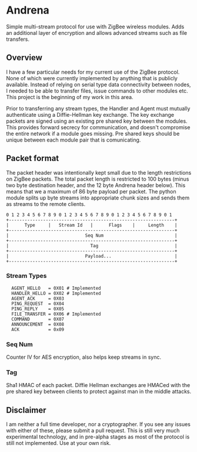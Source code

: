 # Andrena
Simple multi-stream protocol for use with ZigBee wireless modules. Adds an additional layer of encryption and allows advanced streams such as file transfers.

## Overview
I have a few particular needs for my current use of the ZigBee protocol. None of which were currently implemented by anything that is publicly available. Instead of relying on serial type data connectivity between nodes, I needed to be able to transfer files, issue commands to other modules etc. This project is the beginning of my work in this area.

Prior to transferring any stream types, the Handler and Agent must mutually authenticate using a Diffie-Hellman key exchange. The key exchange packets are signed using an existing pre shared key between the modules. This provides forward secrecy for communication, and doesn't compromise the entire network if a module goes missing. Pre shared keys should be unique between each module pair that is comunicating.

## Packet format
The packet header was intentionally kept small due to the length restrictions on ZigBee packets. The total packet length is restricted to 100 bytes (minus two byte destination header, and the 12 byte Andrena header below). This means that we a maximum of 86 byte payload per packet. The python module splits up byte streams into appropriate chunk sizes and sends them as streams to the remote clients.
```
0 1 2 3 4 5 6 7 8 9 0 1 2 3 4 5 6 7 8 9 0 1 2 3 4 5 6 7 8 9 0 1
+---------------------------------------------------------------+
|      Type     |   Stream Id   |      Flags    |     Length    |
+---------------------------------------------------------------+
|                             Seq Num                           |
+---------------------------------------------------------------+
|                               Tag                             |
+---------------------------------------------------------------+
|                             Payload...                        |
+---------------------------------------------------------------+
```

### Stream Types
```
  AGENT_HELLO   = 0X01 # Implemented
  HANDLER_HELLO = 0X02 # Implemented
  AGENT_ACK     = 0X03
  PING_REQUEST  = 0X04
  PING_REPLY    = 0X05
  FILE_TRANSFER = 0X06 # Implemented
  COMMAND       = 0X07
  ANNOUNCEMENT  = 0X08
  ACK           = 0x09
```

### Seq Num
Counter IV for AES encryption, also helps keep streams in sync. 

### Tag
Sha1 HMAC of each packet. Diffie Hellman exchanges are HMACed with the pre shared key between clients to protect against man in the middle attacks.

## Disclaimer
I am neither a full time developer, nor a cryptographer. If you see any issues with either of these, please submit a pull request. This is still very much experimental technology, and in pre-alpha stages as most of the protocol is still not implemented. Use at your own risk.
